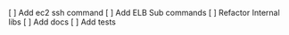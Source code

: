 [ ] Add ec2 ssh command
[ ] Add ELB Sub commands
[ ] Refactor Internal libs
[ ] Add docs
[ ] Add tests
